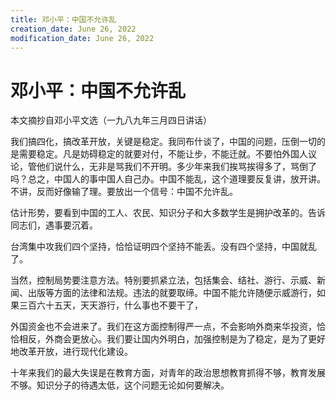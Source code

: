 ```yaml
---
title: 邓小平：中国不允许乱
creation_date: June 26, 2022
modification_date: June 26, 2022
---
```



# 邓小平：中国不允许乱

本文摘抄自邓小平文选（一九八九年三月四日讲话）

我们搞四化，搞改革开放，关键是稳定。我同布什谈了，中国的问题，压倒一切的是需要稳定。凡是妨碍稳定的就要对付，不能让步，不能迁就。不要怕外国人议论，管他们说什么，无非是骂我们不开明。多少年来我们挨骂挨得多了，骂倒了吗？总之，中国人的事中国人自己办。中国不能乱，这个道理要反复讲，放开讲。不讲，反而好像输了理。要放出一个信号：中国不允许乱。

估计形势，要看到中国的工人、农民、知识分子和大多数学生是拥护改革的。告诉同志们，遇事要沉着。

台湾集中攻我们四个坚持，恰恰证明四个坚持不能丢。没有四个坚持，中国就乱了。

当然，控制局势要注意方法。特别要抓紧立法，包括集会、结社、游行、示威、新闻、出版等方面的法律和法规。违法的就要取缔。中国不能允许随便示威游行，如果三百六十五天，天天游行，什么事也不要干了，

外国资金也不会进来了。我们在这方面控制得严一点，不会影响外商来华投资，恰恰相反，外商会更放心。我们要让国内外明白，加强控制是为了稳定，是为了更好地改革开放，进行现代化建设。

十年来我们的最大失误是在教育方面，对青年的政治思想教育抓得不够，教育发展不够。知识分子的待遇太低，这个问题无论如何要解决。


